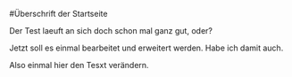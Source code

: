 #Überschrift der Startseite

Der Test laeuft an sich doch schon mal ganz gut, oder?

Jetzt soll es einmal bearbeitet und erweitert werden. Habe ich damit auch.

Also einmal hier den Tesxt verändern.
